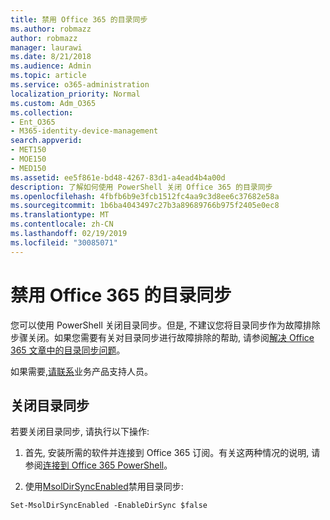 ```yaml
---
title: 禁用 Office 365 的目录同步
ms.author: robmazz
author: robmazz
manager: laurawi
ms.date: 8/21/2018
ms.audience: Admin
ms.topic: article
ms.service: o365-administration
localization_priority: Normal
ms.custom: Adm_O365
ms.collection:
- Ent_O365
- M365-identity-device-management
search.appverid:
- MET150
- MOE150
- MED150
ms.assetid: ee5f861e-bd48-4267-83d1-a4ead4b4a00d
description: 了解如何使用 PowerShell 关闭 Office 365 的目录同步
ms.openlocfilehash: 4fbfb6b9e3fcb1512fc4aa9c3d8ee6c37682e58a
ms.sourcegitcommit: 1b6ba4043497c27b3a89689766b975f2405e0ec8
ms.translationtype: MT
ms.contentlocale: zh-CN
ms.lasthandoff: 02/19/2019
ms.locfileid: "30085071"
---
```

# <a name="turn-off-directory-synchronization-for-office-365"></a>禁用 Office 365 的目录同步
您可以使用 PowerShell 关闭目录同步。但是, 不建议您将目录同步作为故障排除步骤关闭。如果您需要有关对目录同步进行故障排除的帮助, 请参阅[解决 Office 365 文章中的目录同步问题](fix-problems-with-directory-synchronization.md)。 
  
如果需要,[请联系](https://support.office.com/article/32a17ca7-6fa0-4870-8a8d-e25ba4ccfd4b)业务产品支持人员。
  
## <a name="turn-off-directory-synchronization"></a>关闭目录同步  
若要关闭目录同步, 请执行以下操作:
  
1. 首先, 安装所需的软件并连接到 Office 365 订阅。有关这两种情况的说明, 请参阅[连接到 Office 365 PowerShell](https://go.microsoft.com/fwlink/p/?LinkId=821938)。
    
2. 使用[MsolDirSyncEnabled](https://go.microsoft.com/fwlink/p/?LinkId=821939)禁用目录同步: 
    
  ```
  Set-MsolDirSyncEnabled -EnableDirSync $false
  ```